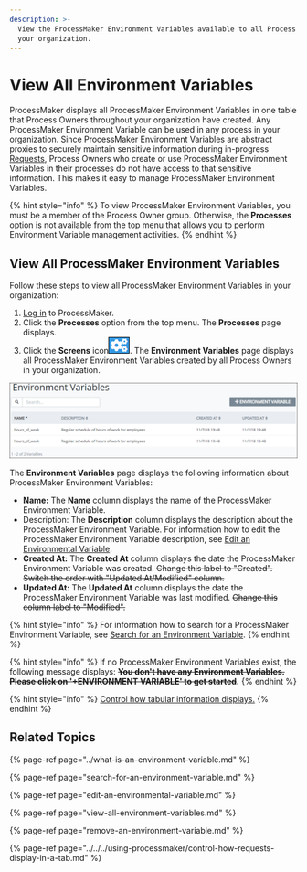 ```yaml
---
description: >-
  View the ProcessMaker Environment Variables available to all Process Owners in
  your organization.
---
```


# View All Environment Variables

ProcessMaker displays all ProcessMaker Environment Variables in one table that Process Owners throughout your organization have created. Any ProcessMaker Environment Variable can be used in any process in your organization. Since ProcessMaker Environment Variables are abstract proxies to securely maintain sensitive information during in-progress [Requests](../../../using-processmaker/requests/what-is-a-request.md), Process Owners who create or use ProcessMaker Environment Variables in their processes do not have access to that sensitive information. This makes it easy to manage ProcessMaker Environment Variables.

{% hint style="info" %}
To view ProcessMaker Environment Variables, you must be a member of the Process Owner group. Otherwise, the **Processes** option is not available from the top menu that allows you to perform Environment Variable management activities.
{% endhint %}

## View All ProcessMaker Environment Variables <a id="view-all-scripts"></a>

Follow these steps to view all ProcessMaker Environment Variables in your organization:

1. ​[Log in](https://processmaker.gitbook.io/processmaker-4-community/-LPblkrcFWowWJ6HZdhC/using-processmaker/log-in#log-in) to ProcessMaker.
2. Click the **Processes** option from the top menu. The **Processes** page displays.
3. Click the **Screens** icon![](../../../.gitbook/assets/environment-variable-icon-processes.png). The **Environment Variables** page displays all ProcessMaker Environment Variables created by all Process Owners in your organization.

![Environment Variables page](../../../.gitbook/assets/environment-variables-screen-processes.png)

The **Environment Variables** page displays the following information about ProcessMaker Environment Variables:

* **Name:** The **Name** column displays the name of the ProcessMaker Environment Variable.
* Description: The **Description** column displays the description about the ProcessMaker Environment Variable. For information how to edit the ProcessMaker Environment Variable description, see [Edit an Environmental Variable](edit-an-environmental-variable.md).
* **Created At:** The **Created At** column displays the date the ProcessMaker Environment Variable was created. ~~Change this label to "Created". Switch the order with "Updated At/Modified" column.~~
* **Updated At:** The **Updated At** column displays the date the ProcessMaker Environment Variable was last modified. ~~Change this column label to "Modified".~~

{% hint style="info" %}
For information how to search for a ProcessMaker Environment Variable, see [Search for an Environment Variable](search-for-an-environment-variable.md).
{% endhint %}

{% hint style="info" %}
If no ProcessMaker Environment Variables exist, the following message displays: ~~**You don't have any Environment Variables. Please click on '+ENVIRONMENT VARIABLE' to get started**~~**.**
{% endhint %}

{% hint style="info" %}
[Control how tabular information displays.](../../../using-processmaker/control-how-requests-display-in-a-tab.md)
{% endhint %}

## Related Topics

{% page-ref page="../what-is-an-environment-variable.md" %}

{% page-ref page="search-for-an-environment-variable.md" %}

{% page-ref page="edit-an-environmental-variable.md" %}

{% page-ref page="view-all-environment-variables.md" %}

{% page-ref page="remove-an-environment-variable.md" %}

{% page-ref page="../../../using-processmaker/control-how-requests-display-in-a-tab.md" %}

